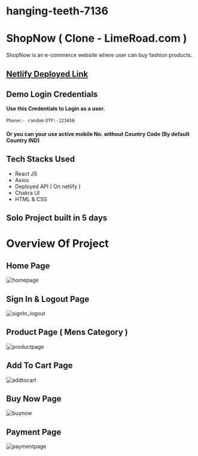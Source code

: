 # hanging-teeth-7136
<h1>ShopNow ( Clone - LimeRoad.com )</h1>

ShopNow is an e-commerce website where user can buy fashion products. 

## [Netlify Deployed Link](https://famous-begonia-666085.netlify.app/) 

## Demo Login Credentials

**Use this Credentials to Login as a user.**

 `Phone:- random`
 `OTP:-123456`
 
 <h4> Or you can your use active mobile No. without Country Code (By default Country IND) <h4>
 
## Tech Stacks Used

- React JS
- Axios
- Deployed API ( On netlify )
- Chakra UI
- HTML & CSS

## Solo Project built in 5 days

 
# Overview Of Project

## Home Page

![homepage](https://i.imgur.com/rJY4jbT.png)

## Sign In & Logout Page

![signIn_logout](https://i.imgur.com/d2kOVgO.png)


## Product Page ( Mens Category )

![productpage](https://i.imgur.com/qImkTM9.png)

## Add To Cart Page

![addtocart](https://user-images.githubusercontent.com/101358022/214775782-cdb54f0c-e277-4652-91c6-4e1b54e5368c.png)

## Buy Now Page

![buynow](https://user-images.githubusercontent.com/101358022/214775835-3e7e203e-5670-4d38-9e7d-8f41a0c6de97.png)

## Payment Page

![paymentpage](https://user-images.githubusercontent.com/101358022/214775892-292995d7-6946-4455-920f-e7748cfad971.png)
